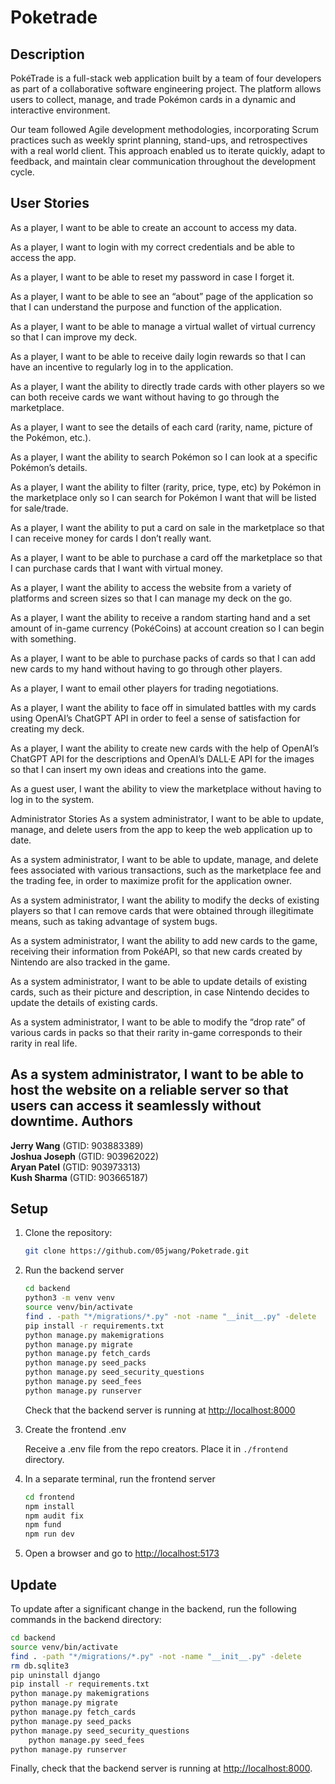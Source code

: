 Poketrade
=========

Description
-----------
PokéTrade is a full-stack web application built by a team of four developers as part of a collaborative software engineering project. The platform allows users to collect, manage, and trade Pokémon cards in a dynamic and interactive environment.

Our team followed Agile development methodologies, incorporating Scrum practices such as weekly sprint planning, stand-ups, and retrospectives with a real world client. This approach enabled us to iterate quickly, adapt to feedback, and maintain clear communication throughout the development cycle.

User Stories
-----------
As a player, I want to be able to create an account to access my data.

As a player, I want to login with my correct credentials and be able to access the app.

As a player, I want to be able to reset my password in case I forget it.

As a player, I want to be able to see an “about” page of the application so that I can understand the purpose and function of the application.

As a player, I want to be able to manage a virtual wallet of virtual currency so that I can improve my deck.

As a player, I want to be able to receive daily login rewards so that I can have an incentive to regularly log in to the application.

As a player, I want the ability to directly trade cards with other players so we can both receive cards we want without having to go through the marketplace.

As a player, I want to see the details of each card (rarity, name, picture of the Pokémon, etc.).

As a player, I want the ability to search Pokémon so I can look at a specific Pokémon’s details.

As a player, I want the ability to filter (rarity, price, type, etc) by Pokémon in the marketplace only so I can search for Pokémon I want that will be listed for sale/trade.

As a player, I want the ability to put a card on sale in the marketplace so that I can receive money for cards I don’t really want.

As a player, I want to be able to purchase a card off the marketplace so that I can purchase cards that I want with virtual money.

As a player, I want the ability to access the website from a variety of platforms and screen sizes so that I can manage my deck on the go.

As a player, I want the ability to receive a random starting hand and a set amount of in-game currency (PokéCoins) at account creation so I can begin with something.

As a player, I want to be able to purchase packs of cards so that I can add new cards to my hand without having to go through other players.

As a player, I want to email other players for trading negotiations.

As a player, I want the ability to face off in simulated battles with my cards using OpenAI’s ChatGPT API in order to feel a sense of satisfaction for creating my deck.

As a player, I want the ability to create new cards with the help of OpenAI’s ChatGPT API for the descriptions and OpenAI’s DALL·E API for the images so that I can insert my own ideas and creations into the game.

As a guest user, I want the ability to view the marketplace without having to log in to the system.

Administrator Stories
As a system administrator, I want to be able to update, manage, and delete users from the app to keep the web application up to date.

As a system administrator, I want to be able to update, manage, and delete fees associated with various transactions, such as the marketplace fee and the trading fee, in order to maximize profit for the application owner.

As a system administrator, I want the ability to modify the decks of existing players so that I can remove cards that were obtained through illegitimate means, such as taking advantage of system bugs.

As a system administrator, I want the ability to add new cards to the game, receiving their information from PokéAPI, so that new cards created by Nintendo are also tracked in the game.

As a system administrator, I want to be able to update details of existing cards, such as their picture and description, in case Nintendo decides to update the details of existing cards.

As a system administrator, I want to be able to modify the “drop rate” of various cards in packs so that their rarity in-game corresponds to their rarity in real life.

As a system administrator, I want to be able to host the website on a reliable server so that users can access it seamlessly without downtime.
Authors
-------

**Jerry Wang** (GTID: 903883389)\
**Joshua Joseph** (GTID: 903962022)\
**Aryan Patel** (GTID: 903973313)\
**Kush Sharma** (GTID: 903665187)

Setup
-----

1. Clone the repository:

    ```bash
    git clone https://github.com/05jwang/Poketrade.git
    ```

2. Run the backend server

    ```bash
    cd backend
    python3 -m venv venv
    source venv/bin/activate
    find . -path "*/migrations/*.py" -not -name "__init__.py" -delete
    pip install -r requirements.txt
    python manage.py makemigrations
    python manage.py migrate
    python manage.py fetch_cards
    python manage.py seed_packs
    python manage.py seed_security_questions
    python manage.py seed_fees
    python manage.py runserver
    ```

    Check that the backend server is running at <http://localhost:8000>

3. Create the frontend .env

    Receive a .env file from the repo creators. Place it in `./frontend` directory. 

4. In a separate terminal, run the frontend server

    ```bash
    cd frontend
    npm install
    npm audit fix
    npm fund
    npm run dev
    ```

5. Open a browser and go to <http://localhost:5173>

Update
------

To update after a significant change in the backend, run the following commands in the backend directory:

```bash
cd backend
source venv/bin/activate
find . -path "*/migrations/*.py" -not -name "__init__.py" -delete
rm db.sqlite3
pip uninstall django
pip install -r requirements.txt
python manage.py makemigrations
python manage.py migrate
python manage.py fetch_cards
python manage.py seed_packs
python manage.py seed_security_questions
    python manage.py seed_fees
python manage.py runserver
```

Finally, check that the backend server is running at <http://localhost:8000>. 
